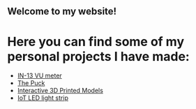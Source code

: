 ## Welcome to my website!
# Here you can find some of my personal projects I have made:



- [IN-13 VU meter](vumeter.md)
- [The Puck](puck.md)
- [Interactive 3D Printed Models](gnw.md)
- [IoT LED light strip](testled.md)

